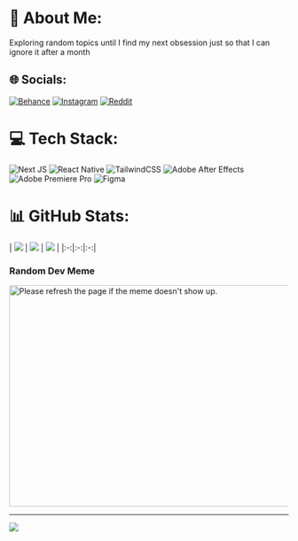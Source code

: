 # 💫 About Me:
Exploring random topics until I find my next obsession just so that I can ignore it after a month


## 🌐 Socials:
[![Behance](https://img.shields.io/badge/Behance-1769ff?logo=behance&logoColor=white)](https://behance.net/adithyajayakum) [![Instagram](https://img.shields.io/badge/Instagram-%23E4405F.svg?logo=Instagram&logoColor=white)](https://instagram.com/adithyan.tech) [![Reddit](https://img.shields.io/badge/Reddit-%23FF4500.svg?logo=Reddit&logoColor=white)](https://reddit.com/user/BladedShip_) 

# 💻 Tech Stack:
![Next JS](https://img.shields.io/badge/Next-black?style=for-the-badge&logo=next.js&logoColor=white) ![React Native](https://img.shields.io/badge/react_native-%2320232a.svg?style=for-the-badge&logo=react&logoColor=%2361DAFB) ![TailwindCSS](https://img.shields.io/badge/tailwindcss-%2338B2AC.svg?style=for-the-badge&logo=tailwind-css&logoColor=white) ![Adobe After Effects](https://img.shields.io/badge/Adobe%20After%20Effects-9999FF.svg?style=for-the-badge&logo=Adobe%20After%20Effects&logoColor=white) ![Adobe Premiere Pro](https://img.shields.io/badge/Adobe%20Premiere%20Pro-9999FF.svg?style=for-the-badge&logo=Adobe%20Premiere%20Pro&logoColor=white) 	![Figma](https://img.shields.io/badge/figma-%23F24E1E.svg?style=for-the-badge&logo=figma&logoColor=white)
# 📊 GitHub Stats:
| ![](https://github-readme-stats.vercel.app/api?username=BladedShip&theme=dark&hide_border=true&include_all_commits=true&count_private=true) |
![](https://github-readme-streak-stats.herokuapp.com/?user=BladedShip&theme=dark&hide_border=true) |
![](https://github-readme-stats.vercel.app/api/top-langs/?username=BladedShip&theme=dark&hide_border=true&include_all_commits=true&count_private=true&layout=compact) |
|:-:|:-:|:-:|

### Random Dev Meme
<img src='https://randommeme-five.vercel.app/' title="Meme" alt="Please refresh the page if the meme doesn't show up." width="512px" height = "400px !important"/>

---
[![](https://visitcount.itsvg.in/api?id=BladedShip&icon=8&color=10)](https://visitcount.itsvg.in)

<!-- Proudly created with GPRM ( https://gprm.itsvg.in ) -->
